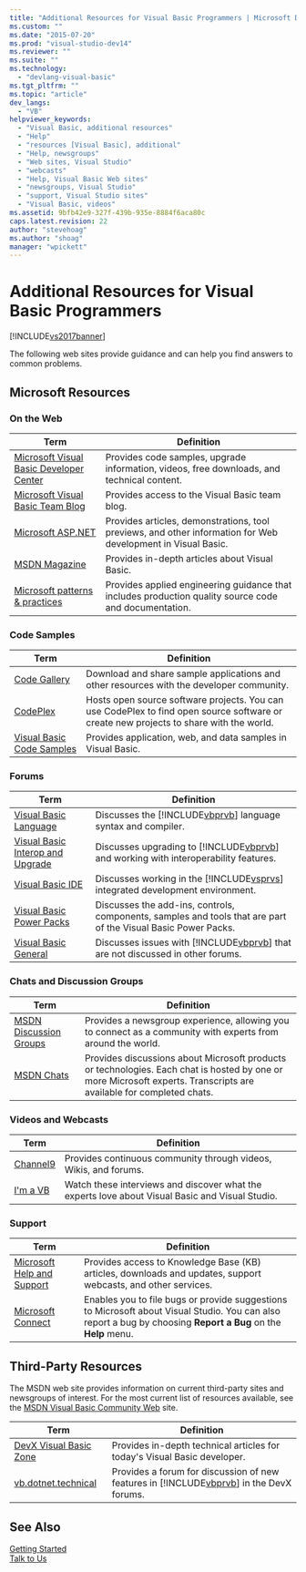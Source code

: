 ```yaml
---
title: "Additional Resources for Visual Basic Programmers | Microsoft Docs"
ms.custom: ""
ms.date: "2015-07-20"
ms.prod: "visual-studio-dev14"
ms.reviewer: ""
ms.suite: ""
ms.technology: 
  - "devlang-visual-basic"
ms.tgt_pltfrm: ""
ms.topic: "article"
dev_langs: 
  - "VB"
helpviewer_keywords: 
  - "Visual Basic, additional resources"
  - "Help"
  - "resources [Visual Basic], additional"
  - "Help, newsgroups"
  - "Web sites, Visual Studio"
  - "webcasts"
  - "Help, Visual Basic Web sites"
  - "newsgroups, Visual Studio"
  - "support, Visual Studio sites"
  - "Visual Basic, videos"
ms.assetid: 9bfb42e9-327f-439b-935e-8884f6aca80c
caps.latest.revision: 22
author: "stevehoag"
ms.author: "shoag"
manager: "wpickett"
---
```

# Additional Resources for Visual Basic Programmers
[!INCLUDE[vs2017banner](../../includes/vs2017banner.md)]

The following web sites provide guidance and can help you find answers to common problems.  
  
## Microsoft Resources  
  
### On the Web  
  
|Term|Definition|  
|----------|----------------|  
|[Microsoft Visual Basic Developer Center](http://go.microsoft.com/fwlink/?LinkID=47768)|Provides code samples, upgrade information, videos, free downloads, and technical content.|  
|[Microsoft Visual Basic Team Blog](http://go.microsoft.com/fwlink/?LinkID=123815)|Provides access to the Visual Basic team blog.|  
|[Microsoft ASP.NET](http://go.microsoft.com/fwlink/?LinkID=51657)|Provides articles, demonstrations, tool previews, and other information for Web development in Visual Basic.|  
|[MSDN Magazine](http://msdn.microsoft.com/magazine/cc159292.aspx)|Provides in-depth articles about Visual Basic.|  
|[Microsoft patterns & practices](http://msdn.microsoft.com/practices/default.aspx)|Provides applied engineering guidance that includes production quality source code and documentation.|  
  
### Code Samples  
  
|Term|Definition|  
|----------|----------------|  
|[Code Gallery](http://code.msdn.microsoft.com/)|Download and share sample applications and other resources with the developer community.|  
|[CodePlex](http://www.codeplex.com/)|Hosts open source software projects. You can use CodePlex to find open source software or create new projects to share with the world.|  
|[Visual Basic Code Samples](http://msdn.microsoft.com/vbasic/ms789074)|Provides application, web, and data samples in Visual Basic.|  
  
### Forums  
  
|Term|Definition|  
|----------|----------------|  
|[Visual Basic Language](http://go.microsoft.com/fwlink/?LinkId=145963)|Discusses the [!INCLUDE[vbprvb](../../includes/vbprvb-md.md)] language syntax and compiler.|  
|[Visual Basic Interop and Upgrade](http://go.microsoft.com/fwlink/?LinkId=145966)|Discusses upgrading to [!INCLUDE[vbprvb](../../includes/vbprvb-md.md)] and working with interoperability features.|  
|[Visual Basic IDE](http://go.microsoft.com/fwlink/?LinkId=145971)|Discusses working in the [!INCLUDE[vsprvs](../../includes/vsprvs-md.md)] integrated development environment.|  
|[Visual Basic Power Packs](http://social.msdn.microsoft.com/Forums/vbpowerpacks/threads)|Discusses the add-ins, controls, components, samples and tools that are part of the Visual Basic Power Packs.|  
|[Visual Basic General](http://go.microsoft.com/fwlink/?LinkId=145973)|Discusses issues with [!INCLUDE[vbprvb](../../includes/vbprvb-md.md)] that are not discussed in other forums.|  
  
### Chats and Discussion Groups  
  
|Term|Definition|  
|----------|----------------|  
|[MSDN Discussion Groups](http://go.microsoft.com/fwlink/?LinkId=145961)|Provides a newsgroup experience, allowing you to connect as a community with experts from around the world.|  
|[MSDN Chats](http://go.microsoft.com/fwlink/?LinkId=145962)|Provides discussions about Microsoft products or technologies. Each chat is hosted by one or more Microsoft experts. Transcripts are available for completed chats.|  
  
### Videos and Webcasts  
  
|Term|Definition|  
|----------|----------------|  
|[Channel9](http://go.microsoft.com/fwlink/?LinkID=123827)|Provides continuous community through videos, Wikis, and forums.|  
|[I'm a VB](http://msdn.microsoft.com/vbasic/dd776132)|Watch these interviews and discover what the experts love about Visual Basic and Visual Studio.|  
  
### Support  
  
|Term|Definition|  
|----------|----------------|  
|[Microsoft Help and Support](http://go.microsoft.com/fwlink/?LinkID=108287)|Provides access to Knowledge Base (KB) articles, downloads and updates, support webcasts, and other services.|  
|[Microsoft Connect](http://connect.microsoft.com/)|Enables you to file bugs or provide suggestions to Microsoft about Visual Studio. You can also report a bug by choosing **Report a Bug** on the **Help** menu.|  
  
## Third-Party Resources  
 The MSDN web site provides information on current third-party sites and newsgroups of interest. For the most current list of resources available, see the [MSDN Visual Basic Community Web](http://go.microsoft.com/fwlink/?LinkID=77372) site.  
  
|Term|Definition|  
|----------|----------------|  
|[DevX Visual Basic Zone](http://go.microsoft.com/fwlink/?LinkId=145978)|Provides in-depth technical articles for today's Visual Basic developer.|  
|[vb.dotnet.technical](http://go.microsoft.com/fwlink/?LinkId=145986)|Provides a forum for discussion of new features in [!INCLUDE[vbprvb](../../includes/vbprvb-md.md)] in the DevX forums.|  
  
## See Also  
 [Getting Started](../../visual-basic/getting-started/index.md)   
 [Talk to Us](/visual-studio/ide/talk-to-us)